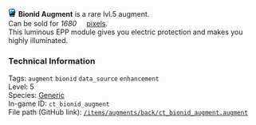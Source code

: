 ![ ](https://raw.githubusercontent.com/Ceterai/Enternia/main/items/augments/back/ct_bionid_augment.png) **Bionid Augment** is a rare lvl.5 augment.  
Can be sold for *1680* <img src="https://starbounder.org/mediawiki/images/2/21/Pixel.png" width="12" height="16"/> [pixels](https://starbounder.org/Pixel).  
This luminous EPP module gives you electric protection and makes you highly illuminated.

### Technical Information

Tags: `augment` `bionid` `data_source` `enhancement`  
Level: 5  
Species: [Generic](https://starbounder.org/Perfectly_Generic_Item)  
In-game ID: `ct_bionid_augment`  
File path (GitHub link): [`/items/augments/back/ct_bionid_augment.augment`](https://github.com/Ceterai/Enternia/blob/main/items/augments/back/ct_bionid_augment.augment)
